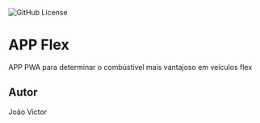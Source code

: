 ![GitHub License](https://img.shields.io/github/license/joaovict76/flexv2)


# APP Flex
APP PWA para determinar o combústivel mais vantajoso em veículos flex

## Autor
João Victor
